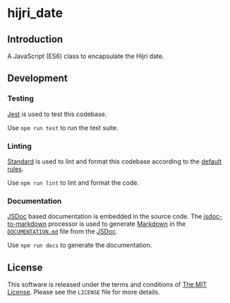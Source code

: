 # hijri_date

## Introduction

A JavaScript (ES6) class to encapsulate the Hijri date.

## Development

### Testing

[Jest] is used to test this codebase.

Use `npm run test` to run the test suite.

[Jest]: https://jestjs.io "Jest"

### Linting

[Standard] is used to lint and format this codebase according to the
[default rules].

Use `npm run lint` to lint and format the code.

[standard]: https://standardjs.com "Standard"
[default rules]: https://standardjs.com/rules "Standard's default rules"

### Documentation

[JSDoc] based documentation is embedded in the source code. The
[jsdoc-to-markdown] processor is used to generate [Markdown] in the
[`DOCUMENTATION.md`](./DOCUMENTATION.md) file from the [JSDoc].

Use `npm run docs` to generate the documentation.

[JSDoc]: https://jsdoc.app "JSDoc"
[jsdoc-to-markdown]: https://github.com/jsdoc2md/jsdoc-to-markdown "jsdoc-to-markdown"
[Markdown]: https://www.markdownguide.org "Markdown guide"

## License

This software is released under the terms and conditions of [The MIT License].
Please see the `LICENSE` file for more details.

[The MIT License]: http://www.opensource.org/licenses/mit-license.php "MIT License"

